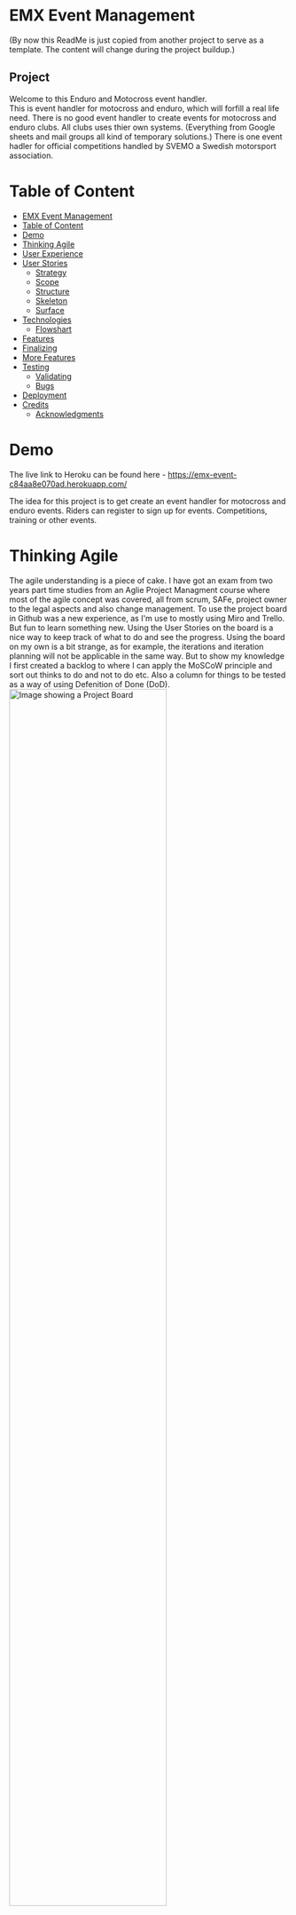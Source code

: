 # <a id="title"></a>EMX Event Management

<img src="" alt=""><br>
(By now this ReadMe is just copied from another project to serve as a template. The content will change during the project buildup.)

<h2>Project</h2>

Welcome to this Enduro and Motocross event handler.<br>
This is event handler for motocross and enduro, which will forfill a real life need. There is no good event handler to create events for motocross and enduro clubs. All clubs uses thier own systems. (Everything from Google sheets and mail groups all kind of temporary solutions.) There is one event hadler for official competitions handled by SVEMO a Swedish motorsport association.

# <a id="table-of-content"></a>Table of Content

- <a href="#title">EMX Event Management</a>
- <a href="#table-of-content">Table of Content</a>
- <a href="#demo">Demo</a>
- <a href="#agile">Thinking Agile</a>
- <a href="#user-experience">User Experience</a>
- <a href="#user-stories">User Stories</a>
  - <a href="#strategy">Strategy</a>
  - <a href="#scope">Scope</a>
  - <a href="#structure">Structure</a>
  - <a href="#skeleton">Skeleton</a>
  - <a href="#surface">Surface</a>
- <a href="#technologies">Technologies</a>
  - <a href="#flowshart">Flowshart</a>
- <a href="#features">Features</a>
- <a href="#finalizing">Finalizing</a>
- <a href="#more-features">More Features</a>
- <a href="#testing">Testing</a>
  - <a href="#validating">Validating</a>
  - <a href="#bugs">Bugs</a>
- <a href="#deployment">Deployment</a>
- <a href="#credits">Credits</a>
  - <a href="#acknowledgments">Acknowledgments</a>

# <a id="demo"></a>Demo

The live link to Heroku can be found here - <a href="https://emx-event-c84aa8e070ad.herokuapp.com/" target="_blank">https://emx-event-c84aa8e070ad.herokuapp.com/</a>

The idea for this project is to get create an event handler for motocross and enduro events. Riders can register to sign up for events. Competitions, training or other events.

# <a id="agile"></a>Thinking Agile

  The agile understanding is a piece of cake. I have got an exam from two years part time studies from an Aglie Project Managment course where most of the agile concept was covered, all from scrum, SAFe, project owner to the legal aspects and also change management. To use the project board in Github was a new experience, as I'm use to mostly using Miro and Trello. But fun to learn something new. Using the User Stories on the board is a nice way to keep track of what to do and see the progress. Using the board on my own is a bit strange, as for example, the iterations and iteration planning will not be applicable in the same way. But to show my knowledge I first created a backlog to where I can apply the MoSCoW principle and sort out thinks to do and not to do etc. Also a column for things to be tested as a way of using Defenition of Done (DoD).<br>
  <img src="readmefiles/agile-board_01.jpg" width="75%" alt="Image showing a Project Board">
  
# <a id="user-experience"></a>User Experience

The idea is to make it simple and be able to easlily overview different events<br>
By registering as a user, the rider can store some data to the database so when signing up to events, some data can be prepopulated from the user data.

## <a id="user-stories"></a>User stories

A user should:

- Be able to register as a rider
- Be able to sign up for events.
- See other riders that has sined up for an event.

### <a id="strategy"></a>Strategy

I aimed for a text based role-playing game where a player should be able to create and name a character with some simple stats. The characters stats combined with dice rolls would determine the outcome. For example: If the character has more strength it will be able to fight the dragon. If it has more charisma it will be more "lucky with partners". Even if the main story will end up the same, there will be three different side events from every time the dice rolls.
The story should be able to be edited easily in a Google Sheet. That will act as a database for the story, dice roll events and saving player and character.

### <a id="scope"></a>Scope

This will show what I learnt with Python using Django and all things in earlier modules.<br>

### <a id="structure"></a>Structure

- Using Django and Python
- Linked to ElephantSQL to use Postages SQL
- User Summernote for a WYSIWYG editor for creating event.

### <a id="skeleton"></a>Skeleton

The skeleton is based on a Django blog.

**Wireframe**

When starting this project I tried to get my ideas in to a word document.<br>
<img src="" width="" alt="">

### <a id="surface"></a>Surface

What is possible to do with a text based game?
I wanted the player to experience some visual features that will happen for different event.

- First I added some ascii art. There is a dragon.
- Second, I wanted the story text to stand out from the "console text" so I found a way to colorize the text. The story text as yellow and dice rolls as blue text.
<img src="readmefiles/roll-dice-event.jpg" alt="Image example of text came with yellow story text and blue roll dice event text.">

## <a id="technologies"></a>Technologies

1. Python - to create functions for the game.
2.
3.

## <a id="flowshart"></a>Flowshart

<img src=""  alt=""><br>

- Game start with a short preface for the game and also explaining some game commands.
- Player enter their name and create a simple character.
- Role-playing game start to get a story block from a Google Sheet.
- After each text block the player is asked to continue.
- The text block is checked for two different ending phrases.
- If a text block ends with the phase "Time to roll your dice" the player will be asked to roll.
  - From each of the dice roll event there will be three different scenarios. Then a player is asked continue.
  - The game continue to the main story efter the scenario from the dice roll event.
- If a text block end whith the phrase "The end!" that will trigger the ending sequense where player is asked to confirm game end.
- Game will reboot.

## <a id="features"></a>Features

<h3>Existing Features</h3>

Game starting:
The game starts with a preface and explain how to play the game.<br>
<img src="readmefiles/preface.jpg" alt="Image example of the preface text."><br>

The player will have to be able to use a keyboard to type letters to operate the game.<br>
First of all to enter a name, and then create a character with name and stats.<br>
<img src="readmefiles/screenshot_01a.jpg" alt="Image example of the game starting."><br>

Through the game it will ask if the player would like to continue or quit using the keys "c" respectively "q".<br>
<img src="readmefiles/screenshot_02a.jpg" alt="Image example of option to continue or quit game."><br>

The game will also ask if the player would like to roll the dice by typing letters "y" or "n".<br>
<img src="readmefiles/screenshot_02b.jpg" alt="Image example of option to roll dice or not."><br>

<h3>Google Sheet</h3>

The game use a Google Sheet as a database. This to easily edit the text of the story. There is one sheet for the main story,<br>
<img src="readmefiles/google-sheet_04.jpg" alt="Image example google sheet story sheet."><br>
 one sheet for events from the roll dice,<br>
 <img src="readmefiles/google-sheet_05.jpg" alt="Image example google sheet diceroll sheet."><br>
 and one sheet for the player and character data.<br>
 <img src="readmefiles/google-sheet_03.jpg" alt="Image example google sheet player sheet."><br>

<h3>Play mechanics</h3>

There is one main story in the Google Sheet document.
Each section of the game has its on row in the sheet.
Each line in the sheet will be checked if it's been used. If not, it will be printed and marked with "x" to be able to continue.
The length of the sentences are set to mach the width of the Heroku console. Just so that the row brake doesn't happen within a word. Also the text block are small enough to fit within the console windows to prevent the need of scrolling to read the text.<br>
<img src="readmefiles/google-sheet_01.jpg" alt="Example from a marked google sheet row"><br>
To mark the row with "x" also gives the benefits to manually set or remove an "x" in the sheet. For example to be able to run a specific text block over and over again in the console while testing.<br>

If the text in the story ends with "Time to roll your dice:" it will trigger next roll dice event.<br>
<img src="readmefiles/google-sheet_02.jpg" alt="Example from text ending with Time to roll your dice:"><br>

<h3>Error handling</h3>

The game has error handling to:

- Check the API connection to Google Sheet.
- Check that "rpg_p3" Google Sheet exists.
- Restrict the player name only to alphabetical letters and max 20 character long.
- Restrict the character name only to alphabetical letters and max 20 character long.
- Set the total value of character stats to 12.
- Make sure the player only enter numbers for stats.

## <a id="finalizing"></a>Finalizing

A screenshot form the game running in Heroku console.<br>
<img src="readmefiles/screenshot_03.jpg" alt="Image of the Heroku console when game is in action"><br>

## <a id ="more-features"></a>More Features?

Is there more to add to the game?<br>
It feels like this game can be expanded to endless.

- Option to go for different storylines.
- Feature to be able to answer the riddles.
- Different events can upgrade the character stats.
- Create a graphic interface.

## <a id="testing"></a>Testing

Through the developing of the game I made sure I had something to run in the console. So whenever I made och changed something, I tested it. So continuesly testing the game has been important.

I started to struggle a bit with updating cells in google sheet.
I wanted the cells to update with one row of data:<br>
     ```character_data = [player_name, char_name, char_str, char_sta, char_cha]```<br>
     ```player_sheet.update("A2:E2", [character_data])```
     <br>
Event though it works, the terminal gives me the following warning:<br>
    " ```/home/codeany/.local/lib/python3.8/site-packages/gspread/worksheet.py:1069: UserWarning: [Deprecated][in version 6.0.0]: method signature will change to: 'Worksheet.update(value = [[]], range_name=)' arguments 'range_name' and 'values' will swap, values will be mandatory of type: 'list(list(...))'
warnings.warn("```

So I changed it to update each cell individually. Not pretty, I know, but couldn't find a way to get the prevoius line of code working without a warning.<br>
     ```player_sheet.update_acell('A2', player_name)```<br>
     ```player_sheet.update_acell('B2', char_name)```<br>
     ```player_sheet.update_acell('C2', char_str)```<br>
     ```player_sheet.update_acell('D2', char_sta)```<br>
     ```player_sheet.update_acell('E2', char_cha)```<br>

I also encountered this:<br>
    ```gspread.exceptions.APIError: {'code': 429, 'message': "Quota exceeded for quota metric 'Read requests' and limit 'Read requests per minute per user' of service 'sheets.googleapis.com' for consumer...```<br>
I'm guessing I can't access the google sheet when testing and just hitting continue over and over too fast.

When trying showing the game to my mentor, we discovered that we couln't have the Heroku terminal open at the same time. One had to close it.

### <a id="validating"></a>Validating

I googled for any PEP8 and Python code validators, but could not find anyone working. I think I tried like five or six different. Some just threw errors on the API credentials and some didn't work at all. After spending some time to find a validator that worked I gave up. I relying on my telling me that it looked nice.

### <a id="bugs"></a>Bugs?

I haven't really encountered any bugs in this project.<br>
I got stuck several times in order to figure out different things but that is all about learning.

## <a id="deployment"></a>Deployment

The site was deployed to Heroku. Using the Code institute guidence from Love Sandwiches walkthrough.

- I used the GitHub template to create my own repository.
- Used Codeanywhere as IDE.
- Made a Google sheet and set up the API according to the videos in the Love Sandwiches walkthrough.
- I deployed the project to Heroku going through these steps.
    1. Create new app.
    2. Named it: rpg-p3 (Short for Role Playing Game - Project 3).
    3. Choose Europe as region.
    4. I went to the Settings tab to create config vars for CREDS and PORT.
    5. I added the buildpacks Python and Nodejs.
    6. In the Deploy tab I connected to GitHub repository "rpg-p3".
    7. I manually deployed branch (main).

I have in two occations experienced that Heroku stopped working and I had to redeploy branch. Seems like there is some time of timelimit?
I truly do hope that it is still running when it is time for review.
Otherwise just slack me (Robert Ahlin) and I will redeploy again.

## <a id="credits"></a>Credits

- I Think, Therefore I Blog - The base foundation for the skeleton setup from this walkthrough.
- Google search engine is frequently used. It's hard to remember how to write codes.
- A lot of help comes from search hits at the "stack overflow" forums.
- <a href="<https://djangocentral.com/authentication-using-an-email-address/" target="_blank">Djangocentral</a> - Code examples and help.
- ChatGPT - While exploring the endless possibilies using ChatGPT I have used this to troubleshoot and ask for help for code snippets.
- Using <a href="https://www.online-spellcheck.com/" target="_blank">https://www.online-spellcheck.com/</a> for spelling.

### <a id="acknowledgments"></a>Acknowledgments

- Thanks to my fiancé for supporting me when I get stuck.
